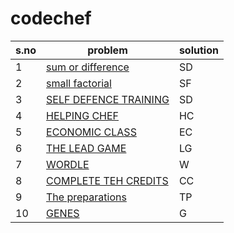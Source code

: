 # codechef
|s.no|problem|solution|
|---|---------|--------|
|1|[sum or difference](https://www.codechef.com/viewsolution/100052951)|SD|
|2|[small factorial](https://www.codechef.com/viewsolution/100087842)|SF|
|3|[SELF DEFENCE TRAINING](https://www.codechef.com/viewsolution/100051829)|SD|
|4|[HELPING CHEF](https://www.codechef.com/viewsolution/100088112)|HC|
|5|[ECONOMIC CLASS](https://www.codechef.com/viewsolution/100088254)|EC|
|6|[THE LEAD GAME](https://www.codechef.com/viewsolution/100088507)|LG|
|7|[WORDLE](https://www.codechef.com/viewsolution/100088894)|W|
|8|[COMPLETE TEH CREDITS](https://www.codechef.com/viewsolution/100145008)|CC|
|9|[The preparations](https://www.codechef.com/viewsolution/100145171)|TP|
|10|[GENES](https://www.codechef.com/viewsolution/100145488)|G|







